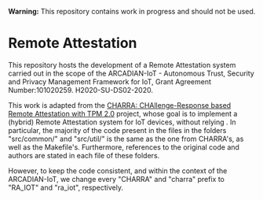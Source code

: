 **Warning:** This repository contains work in progress and should not be used.

# Remote Attestation

This repository hosts the development of a Remote Attestation system carried out in the scope of the ARCADIAN-IoT - Autonomous Trust, Security and Privacy Management Framework for IoT, Grant Agreement Number:101020259. H2020-SU-DS02-2020.

This work is adapted from the [CHARRA: CHAllenge-Response based Remote Attestation with TPM 2.0](https://github.com/Fraunhofer-SIT/charra) project, whose goal is to implement a (hybrid) Remote Attestation system for IoT devices, without relying .
In particular, the majority of the code present in the files in the folders "src/common/" and "src/util/" is the same as the one from CHARRA's, as well as the Makefile's. Furthermore, references to the original code and authors are stated in each file of these folders.

However, to keep the code consistent, and within the context of the ARCADIAN-IoT, we change every "CHARRA" and "charra" prefix to "RA_IOT" and "ra_iot", respectively.

